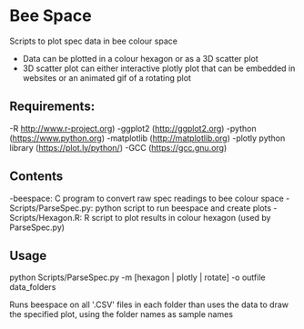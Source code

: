 # Bee Space
Scripts to plot spec data in bee colour space

* Data can be plotted in a colour hexagon or as a 3D scatter plot
* 3D scatter plot can either interactive plotly plot that can be embedded in websites
  or an animated gif of a rotating plot
  
Requirements:
------------

-R http://www.r-project.org)
-ggplot2 (http://ggplot2.org)
-python (https://www.python.org)
-matplotlib (http://matplotlib.org)
-plotly python library (https://plot.ly/python/)
-GCC (https://gcc.gnu.org)

Contents
--------
-beespace: C program to convert raw spec readings to bee colour space
-Scripts/ParseSpec.py: python script to run beespace and create plots
-Scripts/Hexagon.R: R script to plot results in colour hexagon (used by ParseSpec.py)

Usage
-----
python Scripts/ParseSpec.py -m [hexagon | plotly | rotate] -o outfile data_folders

Runs beespace on all '.CSV' files in each folder than uses the data to draw the specified
plot, using the folder names as sample names
